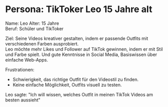 # Persona: TikToker Leo 15 Jahre alt

Name: Leo 
Alter: 15 Jahre  
Beruf: Schüler und TikToker  

Ziel: Seine Videos kreativer gestalten, indem er passende Outfits mit verschiedenen Farben ausprobiert.  
Leo möchte mehr Likes und Follower auf TikTok gewinnen, indem er mit Stil und Farbe spielt. Und gute Kenntnisse in Social Media, Basiswissen über einfache Web-Apps.  

Frustrationen:  
* Schwierigkeit, das richtige Outfit für den Videostil zu finden.  
* Keine einfache Möglichkeit, Outfits visuell zu testen.  

Leo sagte: "Ich will wissen, welches Outfit in meinen TikTok Videos am besten aussieht"
